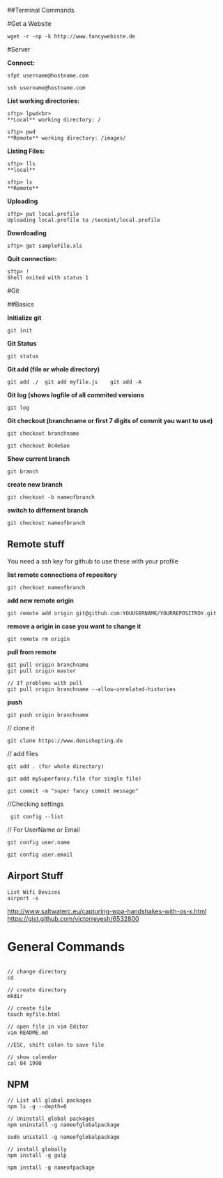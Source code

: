 ##Terminal Commands 

#Get a Website
```
wget -r -np -k http://www.fancywebiste.de
```
#Server

**Connect:**
```
sfpt username@hostname.com 

ssh username@hostname.com

```

**List working directories:**
```
sftp> lpwd<br>
**Local** working directory: /

sftp> pwd
**Remote** working directory: /images/
```

**Listing Files:**
```
sftp> lls
**local**

sftp> ls
**Remote**

```
**Uploading**
```
sftp> put local.profile
Uploading local.profile to /tecmint/local.profile
```
**Downloading**
```
sftp> get sampleFile.xls

```
**Quit connection:**
```
sftp> !
Shell exited with status 1
```

#Git

##Basics

**Initialize git**
```
git init
```

**Git Status**
```
git status
```

**Git add (file or whole directory)**
```
git add ./  git add myfile.js    git add -A
```

**Git log (shows logfile of all commited versions**
```
git log 
```

**Git checkout (branchname or first 7 digits of commit you want to use)**
```
git checkout branchname

git checkout 0c4e6ae
```

**Show current branch**
```
git branch 
```

**create new branch**
```
git checkout -b nameofbranch
```

**switch to differnent branch**
```
git checkout nameofbranch
```

## Remote stuff

You need a ssh key for github to use these with your profile

**list remote connections of repository**
```
git checkout nameofbranch
```

**add new remote origin**
```
git remote add origin git@github.com:YOUUSERNAME/YOURREPOSITROY.git
```

**remove a origin in case you want to change it**
```
git remote rm origin 
```

**pull from remote**
```
git pull origin branchname
git pull origin master

// If problems with pull
git pull origin branchname --allow-unrelated-histories
```

**push**
```
git push origin branchname
```

// clone it 
```
git clone https://www.denishepting.de

```
// add files
```
git add . (for whole directory)

git add mySuperfancy.file (for single file)

git commit -m "super fancy commit message"
```
//Checking settings
```
 git config --list
 ```
// For UserName or Email 
```
git config user.name 
 
git config user.email 
```

## Airport Stuff

```
List Wifi Devices
airport -s
```

http://www.saltwaterc.eu/capturing-wpa-handshakes-with-os-x.html
https://gist.github.com/victorreyesh/6532800


# General Commands 

```

// change directory
cd 

// create directory
mkdir

// create file
touch myfile.html 

// open file in vim Editor
vim README.md

//ESC, shift colon to save file

// show calendar 
cal 04 1990
```

## NPM 
```
// List all global packages
npm ls -g --depth=0 

// Uninstall global packages
npm uninstall -g nameofglobalpackage

sudo unistall -g nameofglobalpackage

// install globally
npm install -g gulp

npm install -g nameofpackage
```
